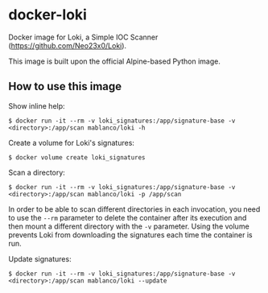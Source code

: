 # docker-loki

Docker image for Loki, a Simple IOC Scanner (<https://github.com/Neo23x0/Loki>).

This image is built upon the official Alpine-based Python image.

## How to use this image

Show inline help:

    $ docker run -it --rm -v loki_signatures:/app/signature-base -v <directory>:/app/scan mablanco/loki -h

Create a volume for Loki's signatures:

    $ docker volume create loki_signatures

Scan a directory:

    $ docker run -it --rm -v loki_signatures:/app/signature-base -v <directory>:/app/scan mablanco/loki -p /app/scan

In order to be able to scan different directories in each invocation, you need to use the `--rm` parameter to delete the container after its execution and then mount a different directory with the `-v` parameter. Using the volume prevents Loki from downloading the signatures each time the container is run.

Update signatures:

    $ docker run -it --rm -v loki_signatures:/app/signature-base -v <directory>:/app/scan mablanco/loki --update
